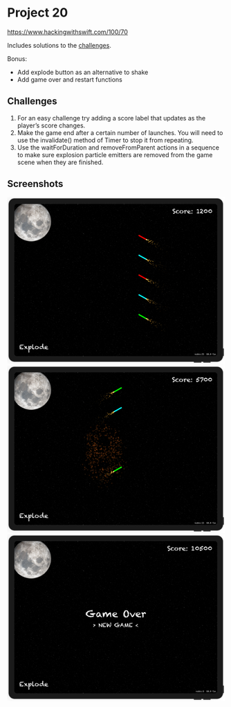 # Project 20

https://www.hackingwithswift.com/100/70

Includes solutions to the [challenges](https://www.hackingwithswift.com/read/20/5/wrap-up).

Bonus:
- Add explode button as an alternative to shake
- Add game over and restart functions

## Challenges

1. For an easy challenge try adding a score label that updates as the player’s score changes.
2. Make the game end after a certain number of launches. You will need to use the invalidate() method of Timer to stop it from repeating.
3. Use the waitForDuration and removeFromParent actions in a sequence to make sure explosion particle emitters are removed from the game scene when they are finished.

## Screenshots

![screenshot1](screenshots/screen01.png)
![screenshot2](screenshots/screen02.png)
![screenshot3](screenshots/screen03.png)
